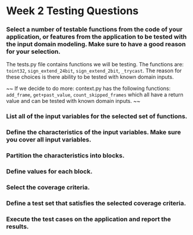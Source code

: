 # Week 2 Testing Questions

### Select a number of testable functions from the code of your application, or features from the application to be tested with the input domain modeling. Make sure to have a good reason for your selection.
The tests.py file contains functions we will be testing. The functions are:
`toint32`, `sign_extend_24bit`, `sign_extend_2bit`, `_trycast`.
The reason for these choices is there ability to be tested with known domain inputs.

~~ If we decide to do more:
context.py has the following functions:
`add_frame`, `get+past_value`, `count_skipped_frames` which all have a return value and can be tested with known domain inputs. ~~

### List all of the input variables for the selected set of functions.

### Define the characteristics of the input variables. Make sure you cover all input variables.

### Partition the characteristics into blocks.

### Define values for each block.

### Select the coverage criteria.

### Define a test set that satisfies the selected coverage criteria.

### Execute the test cases on the application and report the results.


